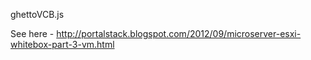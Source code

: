 ghettoVCB.js

See here - http://portalstack.blogspot.com/2012/09/microserver-esxi-whitebox-part-3-vm.html
